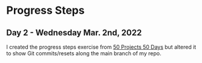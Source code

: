 # Progress Steps
## Day 2 - Wednesday Mar. 2nd, 2022
I created the progress steps exercise from [50 Projects 50 Days](https://50projects50days.com/) but altered it to show Git commits/resets along the main branch of my repo.
